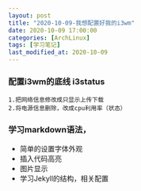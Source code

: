 ```yaml
---
layout: post
title: "2020-10-09-我想配置好我的i3wm"
date: 2020-10-09 17:00:00
categories: [ArchLinux]
tags: [学习笔记]
last_modified_at: 2020-10-09
---
```


### 配置i3wm的底线 i3status
    1.把网络信息修改成只显示上传下载 
    2.将电源信息删除，改成cpu利用率（状态）

### 学习markdown语法，
- 简单的设置字体外观
- 插入代码高亮
- 图片显示
- 学习Jekyll的结构，相关配置